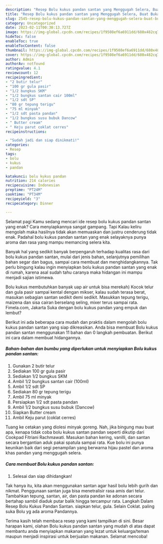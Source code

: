 ```yaml
---
description: "Resep Bolu kukus pandan santan yang Menggugah Selera, Buat Buka Puasa Menggugah Selera"
title: "Resep Bolu kukus pandan santan yang Menggugah Selera, Buat Buka Puasa Menggugah Selera"
slug: 2545-resep-bolu-kukus-pandan-santan-yang-menggugah-selera-buat-buka-puasa-menggugah-selera
category: Uncategorized
date: 2023-02-11T00:30:13.727Z
image: https://img-global.cpcdn.com/recipes/1f9508ef6a6911dd/680x482cq70/bolu-kukus-pandan-santan-foto-resep-utama.jpg
hideToc: false
enableToc: true
enableTocContent: false
thumbnail: https://img-global.cpcdn.com/recipes/1f9508ef6a6911dd/680x482cq70/bolu-kukus-pandan-santan-foto-resep-utama.jpg
cover: https://img-global.cpcdn.com/recipes/1f9508ef6a6911dd/680x482cq70/bolu-kukus-pandan-santan-foto-resep-utama.jpg
author: Admin
authorAv: notfound
ratingvalue: 4.1
reviewcount: 12
recipeingredient:
- "2 butir telur"
- "100 gr gula pasir"
- "1/2 bungkus SKM"
- "1/2 bungkus santan cair 100ml"
- "1/2 sdt SP"
- "80 gr tepung terigu"
- "75 ml minyak"
- "1/2 sdt pasta pandan"
- "1/2 bungkus susu bubuk Dancow"
- " Butter cream"
- " Keju parut coklat cerres"
recipeinstructions:

- "Sudah jadi dan siap dinikmati!"
categories:
- Resep
tags:
- bolu
- kukus
- pandan

katakunci: bolu kukus pandan 
nutrition: 214 calories
recipecuisine: Indonesian
preptime: "PT24M"
cooktime: "PT34M"
recipeyield: "3"
recipecategory: Dinner

---
```



Selamat pagi Kamu sedang mencari ide resep bolu kukus pandan santan yang enak? Cara menyiapkannya sangat gampang. Tapi Kalau keliru mengolah maka hasilnya tidak akan memuaskan dan justru cenderung tidak enak. Padahal bolu kukus pandan santan yang enak selayaknya punya aroma dan rasa yang mampu memancing selera kita.


Banyak hal yang sedikit banyak berpengaruh terhadap kualitas rasa dari bolu kukus pandan santan, mulai dari jenis bahan, selanjutnya pemilihan bahan segar dan bagus, sampai cara membuat dan menghidangkannya. Tak perlu bingung kalau ingin menyiapkan bolu kukus pandan santan yang enak di rumah, karena asal sudah tahu caranya maka hidangan ini mampu menjadi sajian istimewa.

Bolu kukus membutuhkan banyak uap air untuk bisa merekah) Kocok telur dan gula pasir sampai kental dengan mikser, kalau sudah terasa berat, masukan sebagian santan sedikit demi sedikit. Masukkan tepung terigu, maizena dan sisa cairan berselang seling, mixer terus sampai rata. Fimela.com, Jakarta Suka dengan bolu kukus pandan yang empuk dan lembut?


Berikut ini ada beberapa cara mudah dan praktis dalam mengolah bolu kukus pandan santan yang siap dikreasikan. Anda bisa membuat Bolu kukus pandan santan menggunakan 11 bahan dan 0 langkah pembuatan. Berikut ini cara dalam membuat hidangannya.

<!--inarticleads1-->

##### Bahan-bahan dan bumbu yang diperlukan untuk menyiapkan Bolu kukus pandan santan:

1. Gunakan 2 butir telur
1. Sediakan 100 gr gula pasir
1. Sediakan 1/2 bungkus SKM
1. Ambil 1/2 bungkus santan cair (100ml)
1. Ambil 1/2 sdt SP
1. Sediakan 80 gr tepung terigu
1. Ambil 75 ml minyak
1. Persiapkan 1/2 sdt pasta pandan
1. Ambil 1/2 bungkus susu bubuk (Dancow)
1. Siapkan  Butter cream
1. Ambil  Keju parut (coklat cerres)


Tuang ke cetakan yang diolesi minyak goreng. Nah, jika bingung mau buat apa, kenapa tidak coba bolu kukus santan pandan seperti dikutip dari Cookpad Fitriani Rachmawati. Masukan bahan kering, vanilli, dan santan secara bergantian aduk pakai spatula sampai rata. Kue bolu ini punya keunikan baik dari segi penampilan yang berwarna hijau pastel dan aroma khas pandan yang menggugah selera. 

<!--inarticleads2-->

##### Cara membuat Bolu kukus pandan santan:


1. Selesai dan siap dihidangkan!

Tak hanya itu, kita akan menggunakan santan agar hasil bolu lebih gurih dan nikmat. Penggunaan santan juga bisa menetralisir rasa amis dari telur. Tambahkan tepung, santan, air, dan pasta pandan ke adonan secara bertahap sambil diaduk putar balik hingga tercampur rata. Langkah Dalam Resep Bolu Kukus Pandan Santan. siapkan telur, gula. Selain Coklat. paling suka Bolu yg ada aroma Pandannya. 

Terima kasih telah membaca resep yang kami tampilkan di sini. Besar harapan kami, olahan Bolu kukus pandan santan yang mudah di atas dapat membantu anda menyiapkan makanan yang lezat untuk keluarga/teman maupun menjadi inspirasi untuk berjualan makanan. Selamat mencoba!
